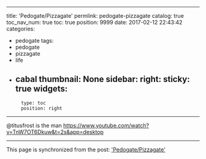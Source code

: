 
---
title: 'Pedogate/Pizzagate'
permlink: pedogate-pizzagate
catalog: true
toc_nav_num: true
toc: true
position: 9999
date: 2017-02-12 22:43:42
categories:
- pedogate
tags:
- pedogate
- pizzagate
- life
- cabal
thumbnail: None
sidebar:
    right:
        sticky: true
widgets:
    -
        type: toc
        position: right
---


@titusfrost is the man
https://www.youtube.com/watch?v=TnW7OT6Dkuw&t=2s&app=desktop

- - -

This page is synchronized from the post: ['Pedogate/Pizzagate'](https://steemit.com/@aggroed/pedogate-pizzagate)
